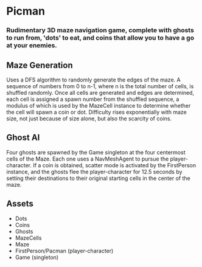 # Picman
### Rudimentary 3D maze navigation game, complete with ghosts to run from, 'dots' to eat, and coins that allow you to have a go at your enemies.

## Maze Generation
Uses a DFS algorithm to randomly generate the edges of the maze. A sequence of numbers from 0 to n-1, where n is the total number of cells, is shuffled randomly. Once all cells are generated and edges are determined, each cell is assigned a spawn number from the shuffled sequence, a modulus of which is used by the MazeCell instance to determine whether the cell will spawn a coin or dot. Difficulty rises exponentially with maze size, not just because of size alone, but also the scarcity of coins.

## Ghost AI
Four ghosts are spawned by the Game singleton at the four centermost cells of the Maze. Each one uses a NavMeshAgent to pursue the player-character. If a coin is obtained, scatter mode is activated by the FirstPerson instance, and the ghosts flee the player-character for 12.5 seconds by setting their destinations to their original starting cells in the center of the maze. 

## Assets
* Dots
* Coins
* Ghosts
* MazeCells
* Maze
* FirstPerson/Pacman (player-character)
* Game (singleton)
